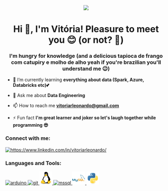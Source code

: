 <p align="center">
  <img src="http://some_place.com/image.png](https://i.pinimg.com/564x/f0/f0/d9/f0f0d932d6e39c7af5aa305cbd8da735.jpg">
</p>
<h1 align="center">Hi 👋, I'm Vitória! Pleasure to meet you 😊 (or not? 🫣)</h1>
<h3 align="center">I'm hungry for knowledge (and a delicious tapioca de frango com catupiry e molho de alho yeah if you're brazilian you'll understand me 😉)</h3>

- 🌱 I’m currently learning **everything about data (Spark, Azure, Databricks etc)💕**

- 💬 Ask me about **Data Engineering**

- 📫 How to reach me **vitoriarleonardo@gmail.com**

- ⚡ Fun fact **I'm great learner and joker so let's laugh together while programming 😎**

<h3 align="left">Connect with me:</h3>
<p align="left">
<a href="https://linkedin.com/in/https://www.linkedin.com/in/vitoriarleonardo/" target="blank"><img align="center" src="https://raw.githubusercontent.com/rahuldkjain/github-profile-readme-generator/master/src/images/icons/Social/linked-in-alt.svg" alt="https://www.linkedin.com/in/vitoriarleonardo/" height="30" width="40" /></a>
</p>

<h3 align="left">Languages and Tools:</h3>
<p align="left"> <a href="https://www.arduino.cc/" target="_blank" rel="noreferrer"> <img src="https://cdn.worldvectorlogo.com/logos/arduino-1.svg" alt="arduino" width="40" height="40"/> </a> <a href="https://git-scm.com/" target="_blank" rel="noreferrer"> <img src="https://www.vectorlogo.zone/logos/git-scm/git-scm-icon.svg" alt="git" width="40" height="40"/> </a> <a href="https://www.linux.org/" target="_blank" rel="noreferrer"> <img src="https://raw.githubusercontent.com/devicons/devicon/master/icons/linux/linux-original.svg" alt="linux" width="40" height="40"/> </a> <a href="https://www.microsoft.com/en-us/sql-server" target="_blank" rel="noreferrer"> <img src="https://www.svgrepo.com/show/303229/microsoft-sql-server-logo.svg" alt="mssql" width="40" height="40"/> </a> <a href="https://www.mysql.com/" target="_blank" rel="noreferrer"> <img src="https://raw.githubusercontent.com/devicons/devicon/master/icons/mysql/mysql-original-wordmark.svg" alt="mysql" width="40" height="40"/> </a> <a href="https://www.python.org" target="_blank" rel="noreferrer"> <img src="https://raw.githubusercontent.com/devicons/devicon/master/icons/python/python-original.svg" alt="python" width="40" height="40"/> </a> </p>
